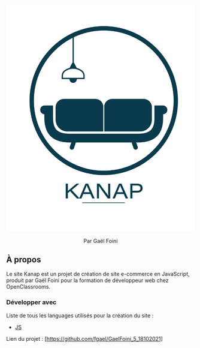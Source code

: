 <p align="center">
    <img src="front/images/logo.png" alt="Logo">

  <p align="center">
    Par Gaël Foini
    <br>
  </p>

## À propos

Le site Kanap est un projet de création de site e-commerce en JavaScript, produit par Gaël Foini pour la formation de développeur web chez OpenClassrooms.

### Développer avec

Liste de tous les languages utilisés pour la création du site :

- [JS](https://developer.mozilla.org/fr/docs/Web/javascript)

Lien du projet : [https://github.com/fgael/GaelFoini_5_18102021]
